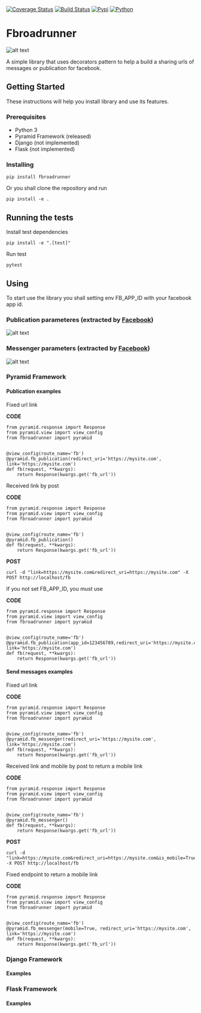 [![Coverage Status](https://coveralls.io/repos/github/marcelomoraes28/fbroadrunner/badge.svg?branch=pyramid)](https://coveralls.io/github/marcelomoraes28/fbroadrunner?branch=pyramid)
[![Build Status](https://travis-ci.org/marcelomoraes28/fbroadrunner.svg?branch=master)](https://travis-ci.org/marcelomoraes28/fbroadrunner)
[![Pypi](https://img.shields.io/badge/pypi-0.0.1--alpha-yellow.svg)](https://shields.io)
[![Python](https://img.shields.io/badge/python-3.6-blue.svg)](https://shields.io)


# Fbroadrunner

![alt text](roadrunner.png)

A simple library that uses decorators pattern to help a build a sharing urls of messages or publication for facebook.

## Getting Started

These instructions will help you install library and use its features.

### Prerequisites

* Python 3
* Pyramid Framework (released)
* Django (not implemented)
* Flask (not implemented)

### Installing

```
pip install fbroadrunner
```

Or you shall clone the repository and run

```
pip install -e .
```


## Running the tests
Install test dependencies
```
pip install -e ".[test]"
```

Run test
```
pytest
```

## Using

To start use the library you shall setting env FB_APP_ID with your facebook app id.

### Publication parameteres (extracted by [Facebook](https://developers.facebook.com/docs/sharing/reference/feed-dialog))
![alt text](fb_publisher.png)

### Messenger parameters (extracted by [Facebook](https://developers.facebook.com/docs/sharing/reference/send-dialog))

![alt text](fb_message.png)

### Pyramid Framework
 
#### Publication examples
Fixed url link

**CODE**
```
from pyramid.response import Response
from pyramid.view import view_config
from fbroadrunner import pyramid


@view_config(route_name='fb')
@pyramid.fb_publication(redirect_uri='https://mysite.com', link='https://mysite.com')
def fb(request, **kwargs):
    return Response(kwargs.get('fb_url'))
```

Received link by post

**CODE**
```
from pyramid.response import Response
from pyramid.view import view_config
from fbroadrunner import pyramid


@view_config(route_name='fb')
@pyramid.fb_publication()
def fb(request, **kwargs):
    return Response(kwargs.get('fb_url'))
```
**POST**
```
curl -d "link=https://mysite.com&redirect_uri=https://mysite.com" -X POST http://localhost/fb
```

If you not set FB_APP_ID, you must use

**CODE**
```
from pyramid.response import Response
from pyramid.view import view_config
from fbroadrunner import pyramid


@view_config(route_name='fb')
@pyramid.fb_publication(app_id=123456789,redirect_uri='https://mysite.com', link='https://mysite.com')
def fb(request, **kwargs):
    return Response(kwargs.get('fb_url'))
```
#### Send messages examples

Fixed url link

**CODE**
```
from pyramid.response import Response
from pyramid.view import view_config
from fbroadrunner import pyramid


@view_config(route_name='fb')
@pyramid.fb_messenger(redirect_uri='https://mysite.com', link='https://mysite.com')
def fb(request, **kwargs):
    return Response(kwargs.get('fb_url'))
```

Received link and mobile by post to return a mobile link

**CODE**
```
from pyramid.response import Response
from pyramid.view import view_config
from fbroadrunner import pyramid


@view_config(route_name='fb')
@pyramid.fb_messenger()
def fb(request, **kwargs):
    return Response(kwargs.get('fb_url'))
```
**POST**
```
curl -d "link=https://mysite.com&redirect_uri=https://mysite.com&is_mobile=True" -X POST http://localhost/fb
```

Fixed endpoint to return a mobile link

**CODE**
```
from pyramid.response import Response
from pyramid.view import view_config
from fbroadrunner import pyramid


@view_config(route_name='fb')
@pyramid.fb_messenger(mobile=True, redirect_uri='https://mysite.com', link='https://mysite.com')
def fb(request, **kwargs):
    return Response(kwargs.get('fb_url'))
```
### Django Framework

#### Examples

### Flask Framework

#### Examples
